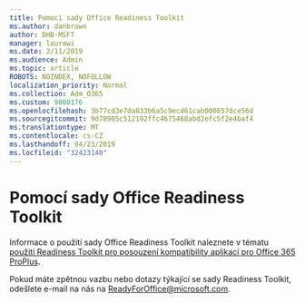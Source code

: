 ```yaml
---
title: Pomocí sady Office Readiness Toolkit
ms.author: danbrown
author: DHB-MSFT
manager: laurawi
ms.date: 2/11/2019
ms.audience: Admin
ms.topic: article
ROBOTS: NOINDEX, NOFOLLOW
localization_priority: Normal
ms.collection: Adm_O365
ms.custom: 9000176
ms.openlocfilehash: 3b77cd3e7da833b6a5c9ecd61cab000857dce56d
ms.sourcegitcommit: 9d78905c512192ffc4675468abd2efc5f2e4baf4
ms.translationtype: MT
ms.contentlocale: cs-CZ
ms.lasthandoff: 04/23/2019
ms.locfileid: "32423140"
---
```

# <a name="using-the-office-readiness-toolkit"></a>Pomocí sady Office Readiness Toolkit

Informace o použití sady Office Readiness Toolkit naleznete v tématu [použití Readiness Toolkit pro posouzení kompatibility aplikací pro Office 365 ProPlus](https://docs.microsoft.com/DeployOffice/use-the-readiness-toolkit-to-assess-application-compatibility-for-office-365-pro).

Pokud máte zpětnou vazbu nebo dotazy týkající se sady Readiness Toolkit, odešlete e-mail na nás na ReadyForOffice@microsoft.com.
